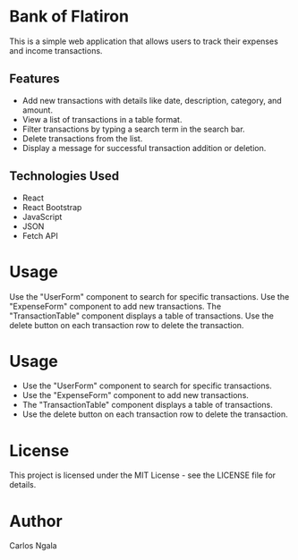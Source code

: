 # Bank of Flatiron

This is a simple web application that allows users to track their expenses and income transactions.

## Features

- Add new transactions with details like date, description, category, and amount.
- View a list of transactions in a table format.
- Filter transactions by typing a search term in the search bar.
- Delete transactions from the list.
- Display a message for successful transaction addition or deletion.

## Technologies Used

- React
- React Bootstrap
- JavaScript
- JSON
- Fetch API

# Usage

Use the "UserForm" component to search for specific transactions.
Use the "ExpenseForm" component to add new transactions.
The "TransactionTable" component displays a table of transactions.
Use the delete button on each transaction row to delete the transaction.

# Usage

- Use the "UserForm" component to search for specific transactions.
- Use the "ExpenseForm" component to add new transactions.
- The "TransactionTable" component displays a table of transactions.
- Use the delete button on each transaction row to delete the transaction.

# License

This project is licensed under the MIT License - see the LICENSE file for details.

# Author

Carlos Ngala
